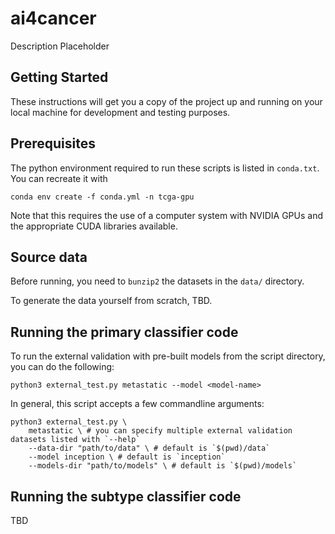 # ai4cancer

Description Placeholder

## Getting Started
These instructions will get you a copy of the project up and running on your
local machine for development and testing purposes. 

## Prerequisites

The python environment required to run these scripts is listed in `conda.txt`.
You can recreate it with
```
conda env create -f conda.yml -n tcga-gpu
```

Note that this requires the use of a computer system with NVIDIA GPUs and the
appropriate CUDA libraries available.

## Source data

Before running, you need to `bunzip2` the datasets in the `data/` directory.

To generate the data yourself from scratch, TBD.

## Running the primary classifier code

To run the external validation with pre-built models from the script directory, you can do
the following:
```
python3 external_test.py metastatic --model <model-name>
```
In general, this script accepts a few commandline arguments:
```
python3 external_test.py \
    metastatic \ # you can specify multiple external validation datasets listed with `--help`
    --data-dir "path/to/data" \ # default is `$(pwd)/data`
    --model inception \ # default is `inception`
    --models-dir "path/to/models" \ # default is `$(pwd)/models`
```

## Running the subtype classifier code

TBD

